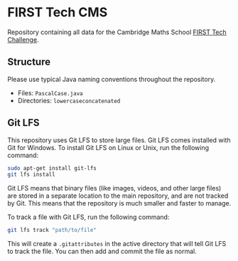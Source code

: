 # FIRST Tech CMS

Repository containing all data for the Cambridge Maths School [FIRST Tech Challenge](https://www.firstinspires.org/robotics/ftc).

## Structure

Please use typical Java naming conventions throughout the repository.

- Files: `PascalCase.java`
- Directories: `lowercaseconcatenated`

## Git LFS

This repository uses Git LFS to store large files. Git LFS comes installed with Git for Windows. To install Git LFS on Linux or Unix, run the following command:

```bash
sudo apt-get install git-lfs
git lfs install
```

Git LFS means that binary files (like images, videos, and other large files) are stored in a separate location to the main repository, and are not tracked by Git. This means that the repository is much smaller and faster to manage.

To track a file with Git LFS, run the following command:

```bash
git lfs track "path/to/file"
```

This will create a `.gitattributes` in the active directory that will tell Git LFS to track the file. You can then add and commit the file as normal.
